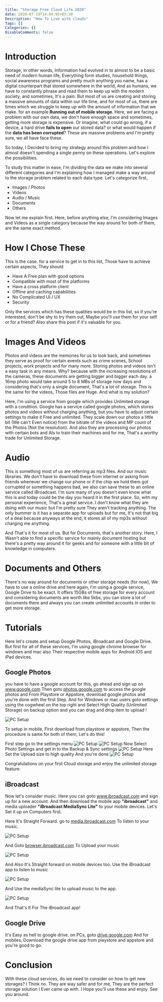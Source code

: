 ```yaml
---
title: "Storage Free Cloud Life 2020"
date: 2020-07-19T14:04:05+05:30
Description: "How To Live with clouds"
Tags: []
Categories: []
DisableComments: false
---
```

# Introduction
Storage, in other words, Information had evolved in to almost to be a basic need of modern human life, Everything form studies, household things, social awareness programs and pretty much anything you name, has a digital counterpart that stored somewhere in the world, And as humans, we have to constantly phrase and read them to keep up with the modern society, and sometimes, It's a pain. But most of us are creating and storing a massive amounts of data within our life time, and for most of us, there are times which we struggle to keep up with the amount of information that we make. for an example **Running out of mobile storage**. Here, we are facing a problem with our own data, we don't have enough space and sometimes, getting more storage is expensive. Or imagine, what could go wrong, if a device, a hard drive **fails to open** our stored data? or what would happen if the **data has been corrupted**? These are massive problems and I'm pretty sure, we all have face these.

So today, I Decided to bring my strategy around this problem and how I almost doesn't spending a single penny on these operations. Let's explore the possibilities.

To study this matter in ease, I'm dividing the data we make into several different categories and I'm explaining how I managed make a way around to the storage problem related to each data type. Let's categorize first,

* Images / Photos
* Videos
* Audio / Music
* Documents
* Others

Now let me explain first. Here, before anything else, I'm considering Images and Videos as a single category because the way around for both of them, are the same exact method.

# How I Chose These
This is the case. for a service to get in to this list, Those have to achieve certain aspects, They should
* Have A Free plan with good options
* Compatible with most of the platforms
* Have a cross platform client
* Offline and caching capabilities
* No Complicated UI / UX
* Security

Only the services which has these qualities would be in this list, so if you're interested, don't be shy to try them out, Maybe you'll use them for your self or for a friend? Also share this post if it's valuable for you.

# Images And Videos
Photos and videos are the memories for us to look back, and sometimes they serve as proof for certain events such as crime scenes, School projects, work projects and for many more. Storing photos and videos isn't a easy task in any means. Why? because with the increasing resolutions of the cameras, these documents are getting bigger and bigger each day. a 16mp photo would take around 5 to 8 MBs of storage now days and considering that's only a single document, That's a lot of storage. This is the same for the videos, Those files are Huge. And what is my solution?

Here, I'm using a service from google which provides Unlimited storage with a condition. Google has a service called google photos, which stores photos and videos without charging anything, but you have to adjust certain settings to make it Free and unlimited. They scale down our photos a little bit (We can't Even notice) from the bitrate of the videos and MP count of the Photos (Not the resolution). And also they are processing our photos with certain bots and AIs to train their machines and for me, That's a worthy trade for Unlimited Storage.

# Audio
This is something most of us are referring as mp3 files. And our music libraries. We don't have to download these from internet or asking from friends whenever we change our phone or if the chip we hold them got corrupted or something happens bad, we also can save these to an online service called iBroadcast. I'm sure many of you doesn't even know what this is and today could be the day you heard it in the first place. So, with my personal experience, That's a great service. I don't know what they are doing with our music but I'm pretty sure They aren't tracking anything. The only bummer is it has a separate app for uploads but for me, It's not that big of a deal because anyways at the end, it stores all of my mp3s without charging me anything.

And That's it for most of us. But for Documents, that's another story. Here, I Wasn't able to find a specific service for mainly document hosting but there's a pretty way around it for geeks and for someone with a little bit of knowledge in computers.

# Documents and Others
There's no way around for documents or other storage needs (for now), We have to use a online drive and here again, I'm using a google service, Google Drive to be exact. It offers 15GBs of free storage for every account and considering documents are worth like 5kbs, you can store a lot of documents there and always you can create unlimited accounts in order to get more storage.

# Tutorials
Here let's create and setup Google Photos, iBroadcast and Google Drive. But first for all of these services, I'm using google chrome browser for windows and mac also Their respective mobile apps for Android IOS and iPad devices.

## Google Photos
you have to have a google account for this, go ahead and sign up on www.google.com Then goto [photos.google.com](https://photos.google.com/) to access the google photos and From Playstore or Appstore, download google photos and you're done with the first Step. And for Windows or mac users goto settings using the cogwheel on the top right and Select High Quality (Unlimited Storage) on backup option and you can drag and drop item to upload !

![PC Setup](/uploads/20200719_01.png)

To setup in mobile, First download from playstore or appstore, Then the procedure is same for both of them, Let's do this!

First step go to the settings menu
![PC Setup](/uploads/20200719_02.jpg)
![PC Setup](/uploads/20200719_03.jpg)
Now Select Photo Settings and get in to the Backup & Sync settings
![PC Setup](/uploads/20200719_04.jpg)
Here Set the Upload size to high quality And you're done
![PC Setup](/uploads/20200719_05.jpg)

Congratulations on your first Cloud storage and enjoy the unlimited storage feature. 

## iBroadcast

Now let's consider music. Here you can goto www.ibroadcast.com and sign up for a new account. And then download the mobile app **"ibroadcast"** and media uploader **"iBroadcast MediaSync Lite"** to your mobile devices. Let's Set it up on Computers first.

Here It's Straight Forward. go to [media.ibroadcast.com](https://media.ibroadcast.com/) To listen to your music.

![PC Setup](/uploads/20200719_06.png)

And Goto [browser.ibroadcast.com](https://browser.ibroadcast.com/) To Upload your music

![PC Setup](/uploads/20200719_07.png)

And Also It's Straight forward on mobile devices too. Use the iBroadcast app to listen to music

![PC Setup](/uploads/20200719_08.jpg)

And Use the mediaSync lite to upload music to the app.

![PC Setup](/uploads/20200719_09.jpg)

And That's It For The iBroadcast app!

## Google Drive

It's Easy as hell to google drive. on PCs, goto [drive.google.com](http://drive.google.com/) And for mobiles, Download the google drive app from playstore and appstore and you're good to go.

# Conclusion
With these cloud services, do we need to consider on how to get new storages? I Think no. They are way safer and for me, They are the perfect storage solution I Ever came up with. I Hope you'll use these and enjoy. See you around.
